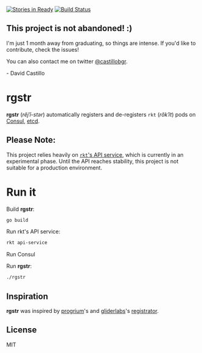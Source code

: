 [![Stories in Ready](https://badge.waffle.io/castillobg/rgstr.png?label=ready&title=Ready)](https://waffle.io/castillobg/rgstr)
[![Build Status](https://travis-ci.org/castillobg/rgstr.svg?branch=master)](https://travis-ci.org/castillobg/rgstr)

## **This project is not abandoned! :)**
I'm just 1 month away from graduating, so things are intense. If you'd like to contribute, check the issues!

You can also contact me on twitter [@castillobgr](https://twitter.com/castillobgr).

\- David Castillo

# rgstr
**rgstr** (_rĕjˈĭ-stər_) automatically registers and de-registers `rkt`
(_rŏkˈĭt_) pods on [Consul](https://www.consul.io/), [etcd](https://coreos.com/etcd/).

## Please Note:
This project relies heavily on
[`rkt`'s API service](https://github.com/coreos/rkt/blob/master/Documentation/subcommands/api-service.md),
which is currently in an experimental phase. Until the API reaches stability, this project is not
suitable for a production environment.


# Run it
Build **rgstr**:
```sh
go build
```
Run rkt's API service:
```sh
rkt api-service
```

Run Consul

Run **rgstr**:
```sh
./rgstr
```

## Inspiration
**rgstr** was inspired by [progrium](https://github.com/progrium)'s and
[gliderlabs](https://github.com/gliderlabs)'s [registrator](https://github.com/gliderlabs/registrator).

## License
MIT
